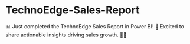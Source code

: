 # TechnoEdge-Sales-Report
📊 Just completed the TechnoEdge Sales Report in Power BI! 🚀 Excited to share actionable insights driving sales growth. 💼💡
